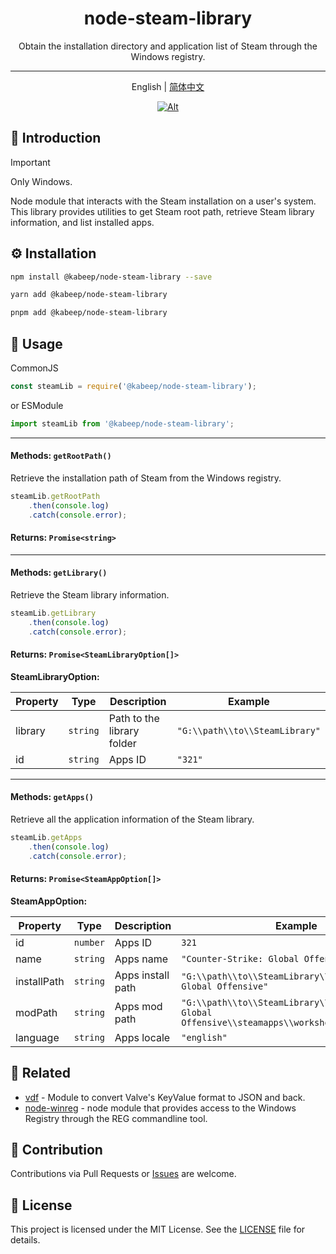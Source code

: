 <div align="center">

# node-steam-library

Obtain the installation directory and application list of Steam through the Windows registry.

---

English | [简体中文](README.zh-CN.md)

[![Alt](https://repobeats.axiom.co/api/embed/560bbf7278f0bec27acffbc3a64fc11cfff02782.svg "Repobeats analytics image")](#)

</div>

## 📖 Introduction

> [!IMPORTANT]
> Only Windows.

Node module that interacts with the Steam installation on a user's system. This library provides utilities to get Steam
root path, retrieve Steam library information, and list installed apps.

## ⚙️ Installation

```bash
npm install @kabeep/node-steam-library --save
```

```bash
yarn add @kabeep/node-steam-library
```

```bash
pnpm add @kabeep/node-steam-library
```

## 🚀 Usage

CommonJS

```javascript
const steamLib = require('@kabeep/node-steam-library');
```

or ESModule

```javascript
import steamLib from '@kabeep/node-steam-library';
```

---

#### Methods: `getRootPath()`

Retrieve the installation path of Steam from the Windows registry.

```javascript
steamLib.getRootPath
    .then(console.log)
    .catch(console.error);
```

#### Returns: `Promise<string>`

---

#### Methods: `getLibrary()`

Retrieve the Steam library information.

```javascript
steamLib.getLibrary
    .then(console.log)
    .catch(console.error);
```

#### Returns: `Promise<SteamLibraryOption[]>`

**SteamLibraryOption:**

| Property | Type     | Description                | Example                        |
|----------|----------|----------------------------|--------------------------------|
| library  | `string` | Path to the library folder | `"G:\\path\\to\\SteamLibrary"` |
| id       | `string` | Apps ID                    | `"321"`                        |

---

#### Methods: `getApps()`

Retrieve all the application information of the Steam library.

```javascript
steamLib.getApps
    .then(console.log)
    .catch(console.error);
```

#### Returns: `Promise<SteamAppOption[]>`

**SteamAppOption:**

| Property    | Type     | Description       | Example                                                                                             |
|-------------|----------|-------------------|-----------------------------------------------------------------------------------------------------|
| id          | `number` | Apps ID           | `321`                                                                                               |
| name        | `string` | Apps name         | `"Counter-Strike: Global Offensive"`                                                                |
| installPath | `string` | Apps install path | `"G:\\path\\to\\SteamLibrary\\Counter-Strike: Global Offensive"`                                    |
| modPath     | `string` | Apps mod path     | `"G:\\path\\to\\SteamLibrary\\Counter-Strike: Global Offensive\\steamapps\\workshop\\content\\321"` |
| language    | `string` | Apps locale       | `"english"`                                                                                         |

## 🔗 Related

- [vdf](https://github.com/node-steam/vdf) - Module to convert Valve's KeyValue format to JSON and back.
- [node-winreg](https://github.com/fresc81/node-winreg) - node module that provides access to the Windows Registry
  through the REG commandline tool.

## 🤝 Contribution

Contributions via Pull Requests or [Issues](https://github.com/kabeep/node-steam-library/issues) are welcome.

## 📄 License

This project is licensed under the MIT License. See the [LICENSE](LICENSE) file for details.
